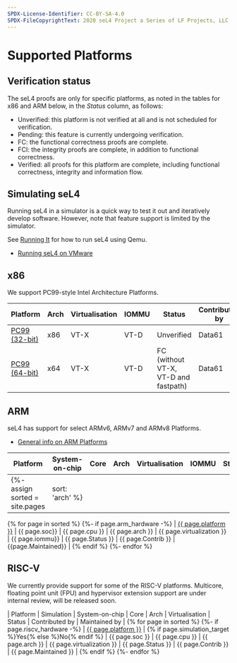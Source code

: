 ```yaml
---
SPDX-License-Identifier: CC-BY-SA-4.0
SPDX-FileCopyrightText: 2020 seL4 Project a Series of LF Projects, LLC.
---
```

# Supported Platforms

## Verification status

The seL4 proofs are only for specific platforms, as noted in the tables for x86 and ARM below, in
the *Status* column, as follows:

* Unverified: this platform is not verified at all and is not scheduled for verification.
* Pending: this feature is currently undergoing verification.
* FC: the functional correctness proofs are complete.
* FCI: the integrity proofs are complete, in addition to functional correctness.
* Verified: all proofs for this platform are complete, including functional correctness, integrity and information flow.

## Simulating seL4

Running seL4 in a simulator is a quick way to test it out and iteratively develop software. However,
note that feature support is limited by the simulator.

See [Running It](/seL4Test#RunningIt) for how to run seL4 using Qemu.

* [Running seL4 on VMware](VMware)

## x86

We support PC99-style Intel Architecture Platforms.

| Platform              | Arch | Virtualisation | IOMMU | Status                               | Contributed by | Maintained by |
| -                     |  -   | -              | -     | -                                    | -              | -             |
| [PC99 (32-bit)](IA32) | x86  | VT-X           | VT-D  | Unverified                           | Data61         | seL4 Foundation        |
| [PC99 (64-bit)](IA32) | x64  | VT-X           | VT-D  | FC (without VT-X, VT-D and fastpath) | Data61         | seL4 Foundation        |

## ARM

seL4 has support for select ARMv6, ARMv7 and ARMv8 Platforms.

* [General info on ARM Platforms](GeneralARM)

| Platform                                      | System-on-chip            | Core             | Arch  | Virtualisation | IOMMU              | Status     | Contributed by | Maintained by |
| - | - | - | - | - | - | - | - | - |
{%- assign sorted = site.pages | sort: 'arch' %}
{% for page in sorted %}
{%- if page.arm_hardware -%}
| [{{ page.platform }}]({{page.url}}) | {{ page.soc}} | {{ page.cpu }} | {{ page.arch }} | {{ page.virtualization }} | {{ page.iommu}} | {{ page.Status }} | {{ page.Contrib }} | {{page.Maintained}} |
{% endif %}
{%- endfor %}


## RISC-V

We currently provide support for some of the RISC-V platforms. Multicore, floating point unit (FPU) and hypervisor extension support are under internal review, will be released soon.

| Platform | Simulation | System-on-chip | Core | Arch | Virtualisation | Status | Contributed by | Maintained by |
{% for page in sorted %}
{%- if page.riscv_hardware -%}
| [{{ page.platform }}]({{page.url}}) | {% if page.simulation_target %}Yes{% else %}No{% endif %} | {{ page.soc }} | {{ page.cpu }} | {{ page.arch }} | {{ page.virtualization }} | {{ page.Status }} | {{ page.Contrib }} | {{ page.Maintained }} |
{% endif %}
{%- endfor %}
